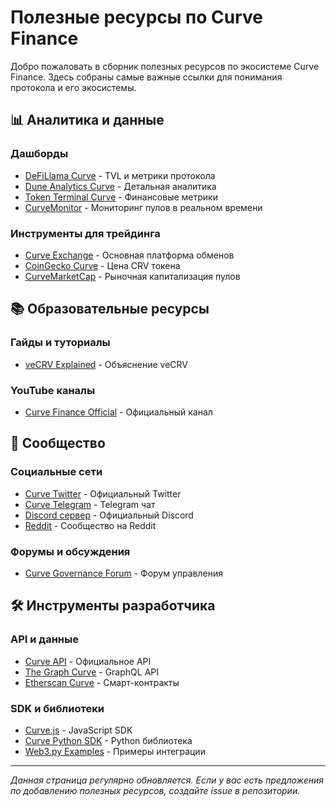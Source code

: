 # Полезные ресурсы по Curve Finance

Добро пожаловать в сборник полезных ресурсов по экосистеме Curve Finance. Здесь собраны самые важные ссылки для понимания протокола и его экосистемы.

## 📊 Аналитика и данные

### Дашборды
- [DeFiLlama Curve](https://defillama.com/protocol/curve) - TVL и метрики протокола
- [Dune Analytics Curve](https://dune.com/queries?q=curve) - Детальная аналитика
- [Token Terminal Curve](https://tokenterminal.com/terminal/projects/curve) - Финансовые метрики
- [CurveMonitor](https://curvemonitor.com/) - Мониторинг пулов в реальном времени

### Инструменты для трейдинга
- [Curve Exchange](https://curve.fi/#/ethereum/swap) - Основная платформа обменов
- [CoinGecko Curve](https://www.coingecko.com/en/coins/curve-dao-token) - Цена CRV токена
- [CurveMarketCap](https://curvemarketcap.com/) - Рыночная капитализация пулов


## 📚 Образовательные ресурсы

### Гайды и туториалы
- [veCRV Explained](https://resources.curve.fi/faq/vote-escrowed-crv) - Объяснение veCRV

### YouTube каналы
- [Curve Finance Official](https://www.youtube.com/c/CurveFinance) - Официальный канал


## 💬 Сообщество

### Социальные сети
- [Curve Twitter](https://twitter.com/curvefinance) - Официальный Twitter
- [Curve Telegram](https://t.me/curvefi) - Telegram чат
- [Discord сервер](https://discord.gg/rgrfS7W) - Официальный Discord
- [Reddit](https://www.reddit.com/r/CurveFinance/) - Сообщество на Reddit

### Форумы и обсуждения
- [Curve Governance Forum](https://gov.curve.fi/) - Форум управления


## 🛠️ Инструменты разработчика

### API и данные
- [Curve API](https://api.curve.fi/) - Официальное API
- [The Graph Curve](https://thegraph.com/hosted-service/subgraph/convex-community/curve-pools) - GraphQL API
- [Etherscan Curve](https://etherscan.io/address/0x7d86446ddb609ed0f5f8684acf30380a356b2b4c) - Смарт-контракты

### SDK и библиотеки
- [Curve.js](https://github.com/curvefi/curve-js) - JavaScript SDK
- [Curve Python SDK](https://github.com/curvefi/curve-contract) - Python библиотека
- [Web3.py Examples](https://web3py.readthedocs.io/) - Примеры интеграции

---

*Данная страница регулярно обновляется. Если у вас есть предложения по добавлению полезных ресурсов, создайте issue в репозитории.*
